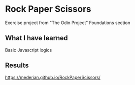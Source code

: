 # Rock Paper Scissors
Exercise project from "The Odin Project" Foundations section

## What I have learned
Basic Javascript logics


## Results
https://mederian.github.io/RockPaperScissors/
